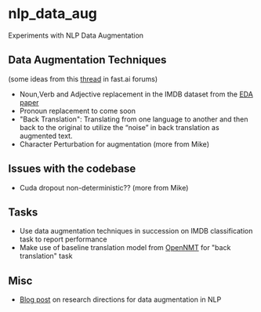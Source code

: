 # nlp_data_aug
Experiments with NLP Data Augmentation

## Data Augmentation Techniques
(some ideas from this [thread](https://forums.fast.ai/t/nlp-data-augmentation-experiments/39902) in fast.ai forums)
- Noun,Verb and Adjective replacement in the IMDB dataset from the [EDA paper](https://arxiv.org/abs/1901.11196)
- Pronoun replacement to come soon
- "Back Translation": Translating from one language to another and then back to the original to utilize the “noise” in back translation as augmented text.
- Character Perturbation for augmentation (more from Mike)

## Issues with the codebase
- Cuda dropout non-deterministic?? (more from Mike)

## Tasks
- Use data augmentation techniques in succession on IMDB classification task to report performance
- Make use of baseline translation model from [OpenNMT](http://opennmt.net/Models-py/) for "back translation" task

## Misc
- [Blog post](http://blog.aylien.com/research-directions-at-aylien-in-nlp-and-transfer-learning/#taskindependentdataaugmentationfornlp) on research directions for data augmentation in NLP
